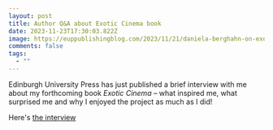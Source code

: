 ```yaml
---
layout: post
title: Author Q&A about Exotic Cinema book
date: 2023-11-23T17:30:03.822Z
image: https://euppublishingblog.com/2023/11/21/daniela-berghahn-on-exotic-cinema/?fbclid=IwAR0cbFRB_eb6Ss72EOnZHLKCwWR-71t3UmT8EUECDCMlbf5d7Gr5KkwA2mY
comments: false
tags:
  - ""
---
```

Edinburgh University Press has just published a brief interview with me about my forthcoming book *Exotic Cinema* – what inspired me, what surprised me and why I enjoyed the project as much as I did! 

Here's [the interview](https://euppublishingblog.com/2023/11/21/daniela-berghahn-on-exotic-cinema/?fbclid=IwAR0cbFRB_eb6Ss72EOnZHLKCwWR-71t3UmT8EUECDCMlbf5d7Gr5KkwA2mY)